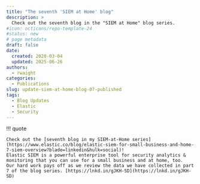 ```yaml
---
title: "The seventh 'SIEM at Home' blog"
description: >
  Check out the seventh blog in the "SIEM at Home" blog series.
#icon: octicons/repo-template-24
#status: new
# page metadata
draft: false
date:
  created: 2020-03-04
  updated: 2025-06-26
authors:
  - rwaight
categories:
  - Publications
slug: update-siem-at-home-blog-07-published
tags:
  - Blog Updates
  - Elastic
  - Security
---
```


<!--- https://www.linkedin.com/posts/waight_elastic-siem-for-small-business-and-home-activity-6641050749293993984-XGju?utm_source=share&utm_medium=member_desktop&rcm=ACoAAAax-g8BYMrLGPf5bJj2GY-2yGmSnbPhzzY --->

!!! quote

    Check out the [seventh blog in my SIEM-at-Home series](https://www.elastic.co/blog/elastic-siem-for-small-business-and-home-7-siem-overview?blade=linkedin&hulk=social)! 
    Elastic SIEM is a powerful enterprise tool for security analytics & monitoring that you can use for a small business and at home, too. 
    Our hard work pays off as we review the data we have collected in part 7 of the blog series. [https://lnkd.in/gJKH-SD](https://lnkd.in/gJKH-SD)

<!--- https://www.elastic.co/blog/elastic-siem-for-small-business-and-home-7-siem-overview?blade=linkedin&hulk=social --->
<!--- https://www.elastic.co/blog/author/rob-waight --->
